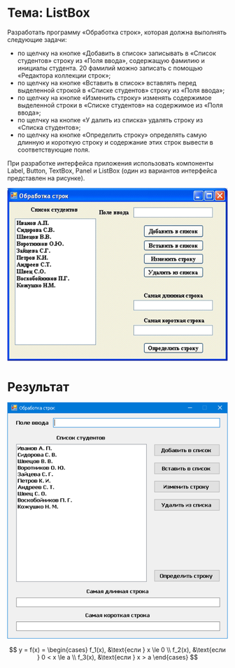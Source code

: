 # Тема: ListBox

Разработать программу «Обработка строк», которая должна выполнять  следующие задачи:

- по щелчку на кнопке «Добавить в список» записывать в «Список  студентов» строку из «Поля ввода», содержащую фамилию и инициалы  студента. 20 фамилий можно записать с помощью «Редактора коллекции  строк»;
- по щелчку на кнопке «Вставить в список» вставлять перед выделенной  строкой в «Списке студентов» строку из «Поля ввода»;
- по щелчку на кнопке «Изменить строку» изменять содержимое  выделенной строки в «Списке студентов» на содержимое из «Поля ввода»;
- по щелчку на кнопке «У далить из списка» удалять строку из «Списка  студентов»;
- по щелчку на кнопке «Определить строку» определять самую  длинную и короткую строку и содержание этих строк вывести в  соответствующие поля.

При разработке интерфейса приложения использовать компоненты  Label, Button, TextBox, Panel и ListBox (один из вариантов интерфейса  представлен на рисунке).

![ScreenShot](ScreenShot01.png)

# Результат

![ScreenShot](ScreenShot02.png)

$$
y = f(x) = \begin{cases}
   f_1(x), &\text{если } x \le 0 \\
   f_2(x), &\text{если } 0 < x \le a \\
   f_3(x), &\text{если } x > a
\end{cases}
$$
